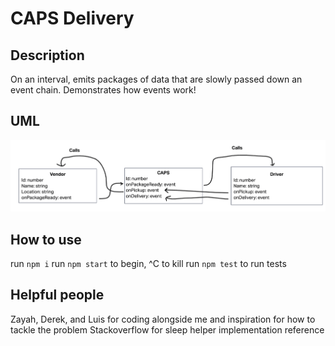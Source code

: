 # CAPS Delivery

## Description

On an interval, emits packages of data that are slowly passed down an event chain.
Demonstrates how events work!

## UML

![uml model](uml.png)

## How to use

run `npm i`
run `npm start` to begin, ^C to kill
run `npm test` to run tests

## Helpful people

Zayah, Derek, and Luis for coding alongside me and inspiration for how to tackle the problem
Stackoverflow for sleep helper implementation reference
